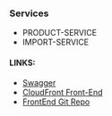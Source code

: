 ### Services
- PRODUCT-SERVICE
- IMPORT-SERVICE

#### LINKS:
- [Swagger](https://27ryd2a6z9.execute-api.us-east-1.amazonaws.com/swagger)
- [CloudFront Front-End](https://d1areo6ly74sdt.cloudfront.net/)
- [FrontEnd Git Repo](https://github.com/Lisinchyk/shop-react-redux-cloudfront)
